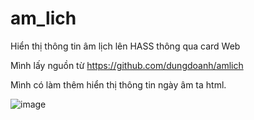 # am_lich
Hiển thị thông tin âm lịch lên HASS thông qua card Web

Mình lấy nguồn từ https://github.com/dungdoanh/amlich

Mình có làm thêm hiển thị thông tin ngày âm ta html.

![image](https://github.com/user-attachments/assets/1566f92d-4b01-4dc6-a136-8e8079e0b8c1)


